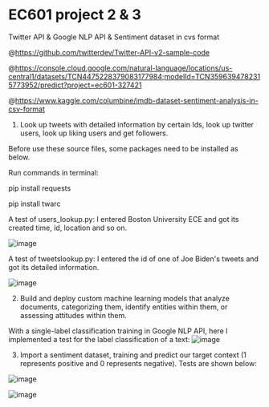 # EC601 project 2 & 3
Twitter API & Google NLP API & Sentiment dataset in cvs format

@https://github.com/twitterdev/Twitter-API-v2-sample-code

@https://console.cloud.google.com/natural-language/locations/us-central1/datasets/TCN4475228379083177984;modelId=TCN3596394782315773952/predict?project=ec601-327421

@https://www.kaggle.com/columbine/imdb-dataset-sentiment-analysis-in-csv-format

1. Look up tweets with detailed information by certain Ids, look up  twitter users, look up liking users
and get followers.

Before use these source files, some packages need to be installed as below.

Run commands in terminal:

pip install requests

pip install twarc

A test of users_lookup.py: I entered Boston University ECE and got its created time, id, location and so on.

![image](https://user-images.githubusercontent.com/80809231/134821163-a5daf795-709f-4222-8e2e-716c56a74519.png)

A test of tweetslookup.py: I entered the id of one of Joe Biden's tweets and got its detailed information.

![image](https://user-images.githubusercontent.com/80809231/134821795-2d51170e-2bd1-489c-8c04-7e35c2ee2654.png)

2. Build and deploy custom machine learning models that analyze documents, categorizing them, identify entities within them, or assessing attitudes within them.

With a single-label classification training in Google NLP API, here I implemented a test for the label classification of a text:
![image](https://user-images.githubusercontent.com/80809231/135372330-ce79182f-8d5d-4594-aaea-fcbb582b226f.png)

3. Import a sentiment dataset, training and predict our target context (1 represents positive and 0 represents negative). Tests are shown below:

![image](https://user-images.githubusercontent.com/80809231/136705664-87470da3-664e-4157-9559-5d802de026ac.png)

![image](https://user-images.githubusercontent.com/80809231/136705694-720e0bb4-32b2-420d-9f27-018842fc7973.png)
